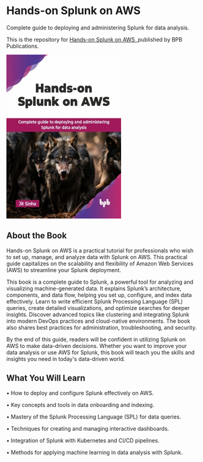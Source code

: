 # Hands-on Splunk on AWS

Complete guide to deploying and administering Splunk for data analysis.

This is the repository for [Hands-on Splunk on AWS
](https://bpbonline.com/products/hands-on-splunk-on-aws?variant=44322264088776),published by BPB Publications.

<img src="9789365891096.jpg">

## About the Book
Hands-on Splunk on AWS is a practical tutorial for professionals who wish to set up, manage, and analyze data with Splunk on AWS. This practical guide capitalizes on the scalability and flexibility of Amazon Web Services (AWS) to streamline your Splunk deployment.

This book is a complete guide to Splunk, a powerful tool for analyzing and visualizing machine-generated data. It explains Splunk’s architecture, components, and data flow, helping you set up, configure, and index data effectively. Learn to write efficient Splunk Processing Language (SPL) queries, create detailed visualizations, and optimize searches for deeper insights. Discover advanced topics like clustering and integrating Splunk into modern DevOps practices and cloud-native environments. The book also shares best practices for administration, troubleshooting, and security.

By the end of this guide, readers will be confident in utilizing Splunk on AWS to make data-driven decisions. Whether you want to improve your data analysis or use AWS for Splunk, this book will teach you the skills and insights you need in today's data-driven world.

## What You Will Learn
• How to deploy and configure Splunk effectively on AWS.

• Key concepts and tools in data onboarding and indexing.

• Mastery of the Splunk Processing Language (SPL) for data queries.

• Techniques for creating and managing interactive dashboards.

• Integration of Splunk with Kubernetes and CI/CD pipelines.

• Methods for applying machine learning in data analysis with Splunk.
